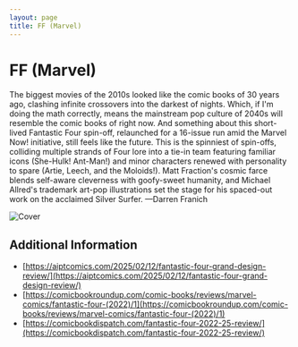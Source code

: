 ```yaml
---
layout: page
title: FF (Marvel)
---
```


# FF (Marvel)

The biggest movies of the 2010s looked like the comic books of 30 years ago, clashing infinite crossovers into the darkest of nights. Which, if I'm doing the math correctly, means the mainstream pop culture of 2040s will resemble the comic books of right now. And something about this short-lived Fantastic Four spin-off, relaunched for a 16-issue run amid the Marvel Now! initiative, still feels like the future. This is the spinniest of spin-offs, colliding multiple strands of Four lore into a tie-in team featuring familiar icons (She-Hulk! Ant-Man!) and minor characters renewed with personality to spare (Artie, Leech, and the Moloids!). Matt Fraction's cosmic farce blends self-aware cleverness with goofy-sweet humanity, and Michael Allred's trademark art-pop illustrations set the stage for his spaced-out work on the acclaimed Silver Surfer. —Darren Franich

![Cover](https://ew.com/thmb/msCVyGQxUKsndMJs2qgsfDOZtxA=/1500x0/filters:no_upscale():max_bytes(150000):strip_icc()/ff-1-2000-e1561201abd8482c90e5a3b0f087a91c.jpg)

## Additional Information

- [https://aiptcomics.com/2025/02/12/fantastic-four-grand-design-review/](https://aiptcomics.com/2025/02/12/fantastic-four-grand-design-review/)
- [https://comicbookroundup.com/comic-books/reviews/marvel-comics/fantastic-four-(2022)/1](https://comicbookroundup.com/comic-books/reviews/marvel-comics/fantastic-four-(2022)/1)
- [https://comicbookdispatch.com/fantastic-four-2022-25-review/](https://comicbookdispatch.com/fantastic-four-2022-25-review/)
